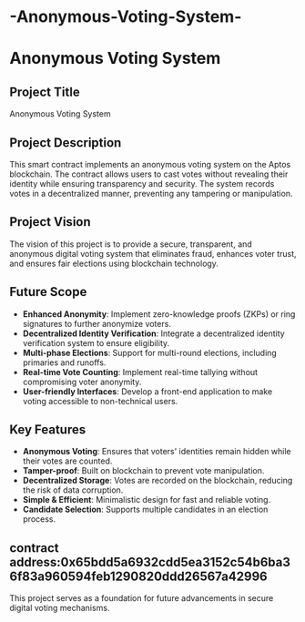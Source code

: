 # -Anonymous-Voting-System-
# Anonymous Voting System

## Project Title
Anonymous Voting System

## Project Description
This smart contract implements an anonymous voting system on the Aptos blockchain. The contract allows users to cast votes without revealing their identity while ensuring transparency and security. The system records votes in a decentralized manner, preventing any tampering or manipulation.

## Project Vision
The vision of this project is to provide a secure, transparent, and anonymous digital voting system that eliminates fraud, enhances voter trust, and ensures fair elections using blockchain technology.

## Future Scope
- **Enhanced Anonymity**: Implement zero-knowledge proofs (ZKPs) or ring signatures to further anonymize voters.
- **Decentralized Identity Verification**: Integrate a decentralized identity verification system to ensure eligibility.
- **Multi-phase Elections**: Support for multi-round elections, including primaries and runoffs.
- **Real-time Vote Counting**: Implement real-time tallying without compromising voter anonymity.
- **User-friendly Interfaces**: Develop a front-end application to make voting accessible to non-technical users.

## Key Features
- **Anonymous Voting**: Ensures that voters' identities remain hidden while their votes are counted.
- **Tamper-proof**: Built on blockchain to prevent vote manipulation.
- **Decentralized Storage**: Votes are recorded on the blockchain, reducing the risk of data corruption.
- **Simple & Efficient**: Minimalistic design for fast and reliable voting.
- **Candidate Selection**: Supports multiple candidates in an election process.

## contract address:0x65bdd5a6932cdd5ea3152c54b6ba36f83a960594feb1290820ddd26567a42996
This project serves as a foundation for future advancements in secure digital voting mechanisms.

